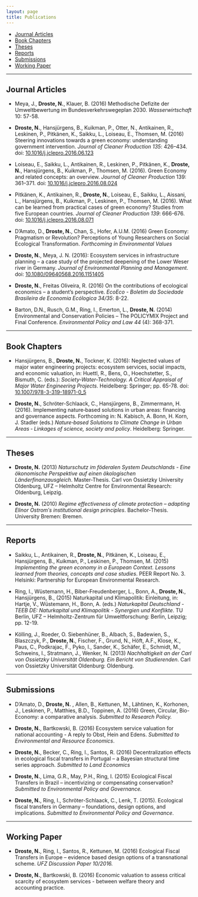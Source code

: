 ```yaml
---
layout: page
title: Publications
---
```


- [Journal Articles](#journal-articles)
- [Book Chapters](#book-chapters)
- [Theses](#theses)
- [Reports](#reports)
- [Submissions](#submissions)
- [Working Paper](#working-paper)

---
## Journal Articles

+ Meya, J., **Droste, N.**, Klauer, B. (2016) Methodische Defizite der Umweltbewertung im Bundesverkehrswegeplan 2030. *Wasserwirtschaft* 10: 57-58.

+ **Droste, N.**, Hansjürgens, B., Kuikman, P., Otter, N., Antikainen, R., Leskinen, P., Pitkänen, K., Saikku, L., Loiseau, E., Thomsen, M. (2016) Steering innovations towards a green economy: understanding government intervention. *Journal of Cleaner Production* *135*: 426–434. doi: [10.1016/j.jclepro.2016.06.123](http://dx.doi.org/10.1016/j.jclepro.2016.06.123)

+ Loiseau, E., Saikku, L., Antikainen, R., Leskinen, P., Pitkänen, K., **Droste, N.**, Hansjürgens, B., Kuikman, P., Thomsen, M. (2016). Green Economy and related concepts: an overview. *Journal of Cleaner Production* 139: 361–371. doi: [10.1016/j.jclepro.2016.08.024](http://dx.doi.org/10.1016/j.jclepro.2016.08.024)

+ Pitkänen, K., Antikainen, R., **Droste, N.**, Loiseau, E., Saikku, L., Aissani, L., Hansjürgens, B., Kuikman, P., Leskinen, P., Thomsen, M. (2016). What can be learned from practical cases of green economy? Studies from five European countries. *Journal of Cleaner Production* *139*: 666-676. doi: [10.1016/j.jclepro.2016.08.071](http://dx.doi.org/10.1016/j.jclepro.2016.08.071)

+ D’Amato, D., **Droste, N.**, Chan, S., Hofer, A.U.M. (2016) Green Economy: Pragmatism or Revolution? Perceptions of Young Researchers on Social Ecological Transformation. *Forthcoming in Environmental Values*

+ **Droste, N.**, Meya, J. N. (2016): Ecosystem services in infrastructure planning – a case study of the projected deepening of the Lower Weser river in Germany. *Journal of Environmental Planning and Management*. doi: [10.1080/09640568.2016.1151405](http://dx.doi.org/10.1080/09640568.2016.1151405)

+ **Droste, N.**, Freitas Oliveira, R. (2016) On the contributions of ecological economics – a student’s perspective. *EcoEco - Boletim da Sociedade Brasileira de Economia Ecólogica* *34/35*: 8-22.

+ Barton, D.N., Rusch, G.M., Ring, I., Emerton, L., **Droste, N.** (2014) Environmental and Conservation Policies – The POLICYMIX Project and Final Conference. *Environmental Policy and Law* *44* (4): 368-371.

---

## Book Chapters

+ Hansjürgens, B., **Droste, N.**, Tockner, K. (2016): Neglected values of major water engineering projects: ecosystem services, social impacts, and economic valuation, in: Huettl, R., Bens, O., Hoechstetter, S., Bismuth, C. (eds.): *Society-Water-Technology. A Critical Appraisal of Major Water Engineering Projects*. Heidelberg: Springer; pp. 65-78. doi: [10.1007/978-3-319-18971-0_5](http://dx.doi.org/10.1007/978-3-319-18971-0_5)

+ **Droste, N.**, Schröter-Schlaack, C., Hansjürgens, B., Zimmermann, H. (2016). Implementing nature‐based solutions in urban areas: financing and governance aspects. Forthcoming in: N. Kabisch, A. Bonn, H. Korn, J. Stadler (eds.) *Nature‐based Solutions to Climate Change in Urban Areas ‐ Linkages of science, society and policy*. Heidelberg: Springer.

---

## Theses

+ **Droste, N.** (2013) *Naturschutz im föderalen System Deutschlands - Eine ökonomische Perspektive auf einen ökologischen Länderfinanzausgleich*. Master-Thesis. Carl von Ossietzky University Oldenburg, UFZ – Helmholtz Centre for Environmental Research: Oldenburg, Leipzig.

+ **Droste, N.** (2010) *Regime effectiveness of climate protection – adapting Elinor Ostrom′s institutional design principles*. Bachelor-Thesis. University Bremen: Bremen.

---

## Reports
+ Saikku, L., Antikainen, R., **Droste, N.**, Pitkänen, K., Loiseau, E., Hansjürgens, B., Kuikman, P., Leskinen, P., Thomsen, M. (2015) *Implementing the green economy in a European Context. Lessons learned from theories, concepts and case studies*. PEER Report No. 3. Helsinki: Partnership for European Environmental Research.

+ Ring, I., Wüstemann, H., Biber-Freudenberger, L., Bonn, A., **Droste, N.**, Hansjürgens, B., (2015) Naturkapital und Klimapolitik: Einleitung, in: Hartje, V., Wüstemann, H., Bonn, A. (eds.)  *Naturkapital Deutschland - TEEB DE: Naturkapital und Klimapolitik - Synergien und Konflikte*. TU Berlin, UFZ – Helmholtz-Zentrum für Umweltforschung: Berlin, Leipzig; pp. 12-19.

+ Kölling, J., Roeder, O. Siebenhüner, B., Albach, S., Badewien, S., Blaszczyk, P., **Droste, N.**, Fischer, F., Grund, N., Höft, A.F., Klose, K., Paus, C., Podkrajac, F., Pyko, I., Sander, K., Schäfer, E., Schmidt, M., Schweins, I., Stratmann, J., Wenker, N. (2013) *Nachhaltigkeit an der Carl von Ossietzky Universität Oldenburg. Ein Bericht von Studierenden*. Carl von Ossietzky Universität Oldenburg: Oldenburg.

---

## Submissions

+ D’Amato, D., **Droste, N.** , Allen, B., Kettunen, M., Lähtinen, K., Korhonen, J., Leskinen, P., Matthies, B.D., Toppinen, A. (2016) Green, Circular, Bio-Economy: a comparative analysis. *Submitted to Research Policy.*

+ **Droste, N.**, Bartkowski, B. (2016) Ecosystem service valuation for national accounting - A reply to Obst, Hein and Edens. *Submitted to Environmental and Resource Economics*.

+ **Droste, N.**, Becker, C., Ring, I., Santos, R. (2016) Decentralization effects in ecological fiscal transfers in Portugal – a Bayesian structural time series approach. *Submitted to Land Economics*

+ **Droste, N.**, Lima, G.R., May, P.H., Ring, I. (2015) Ecological Fiscal Transfers in Brazil – incentivizing or compensating conservation? *Submitted to Environmental Policy and Governance.*

+ **Droste, N.**, Ring, I., Schröter-Schlaack, C., Lenk, T. (2015). Ecological fiscal transfers in Germany – foundations, design options, and implications. *Submitted to Environmental Policy and Governance*.

---

## Working Paper

+ **Droste, N.**, Ring, I., Santos, R., Kettunen, M. (2016) Ecological Fiscal Transfers in Europe – evidence based design options of a transnational scheme. *UFZ Discussion Paper 10/2016.*

+ **Droste, N.**, Bartkowski, B. (2016) Economic valuation to assess critical scarcity of ecosystem services - between welfare theory and accounting practice.
